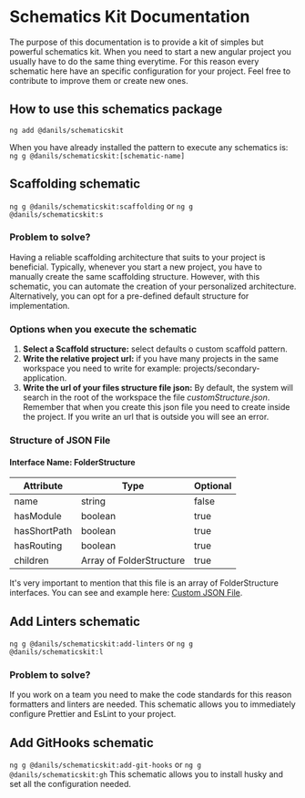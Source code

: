 # Schematics Kit Documentation

The purpose of this documentation is to provide a kit of simples but powerful schematics kit.
When you need to start a new angular project you usually have to do the same thing everytime. For this reason every
schematic here have an
specific configuration for your project. Feel free to contribute to improve them or create new ones.

## How to use this schematics package

<code>ng add @danils/schematicskit</code>

When you have already installed the pattern to execute any schematics is:
<code>ng g @danils/schematicskit:[schematic-name]</code>

## Scaffolding schematic

<code>ng g @danils/schematicskit:scaffolding</code> or <code>ng g @danils/schematicskit:s</code>

### Problem to solve?

Having a reliable scaffolding architecture that suits to your project is beneficial. Typically, whenever you start a new
project, you have to manually create the same scaffolding structure. However, with this schematic, you can automate the
creation of your personalized architecture. Alternatively, you can opt for a pre-defined default structure for
implementation.

### Options when you execute the schematic

1. **Select a Scaffold structure:** select defaults o custom scaffold pattern.
2. **Write the relative project url:** if you have many projects in the same workspace you need to write for example:
   projects/secondary-application.
3. **Write the url of your files structure file json:** By default, the system will search in the root of the workspace
   the file _customStructure.json_. Remember that when you create this json file you need to create inside the project.
   If you write an url that is outside you will see an error.

### Structure of JSON File

#### Interface Name: FolderStructure

| Attribute    | Type                     | Optional |
|--------------|--------------------------|:---------|
| name         | string                   | false    |
| hasModule    | boolean                  | true     |
| hasShortPath | boolean                  | true     |
| hasRouting   | boolean                  | true     |
| children     | Array of FolderStructure | true     |

It's very important to mention that this file is an array of FolderStructure interfaces. You can see and example here:
[Custom JSON File](docs/customStructure.json).

## Add Linters schematic

<code>ng g @danils/schematicskit:add-linters</code> or <code>ng g @danils/schematicskit:l</code>

### Problem to solve?

If you work on a team you need to make the code standards for this reason formatters and linters are needed.
This schematic allows you to immediately configure Prettier and EsLint to your project.

## Add GitHooks schematic

<code>ng g @danils/schematicskit:add-git-hooks</code> or <code>ng g @danils/schematicskit:gh</code>
This schematic allows you to install husky and set all the configuration needed.
